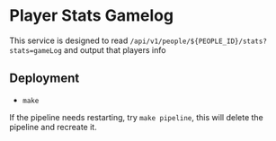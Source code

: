 # Player Stats Gamelog

This service is designed to read `/api/v1/people/${PEOPLE_ID}/stats?stats=gameLog` and output that players info

## Deployment

- `make`

If the pipeline needs restarting, try `make pipeline`, this will delete the pipeline and recreate it.

